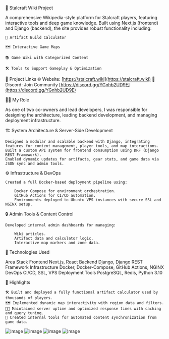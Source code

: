🧭 Stalcraft Wiki Project

A comprehensive Wikipedia-style platform for Stalcraft players, featuring interactive tools and deep game knowledge. Built using Next.js (frontend) and Django (backend), the site provides robust functionality including:

    🧪 Artifact Build Calculator

    🗺️ Interactive Game Maps

    📚 Game Wiki with Categorized Content

    🛠️ Tools to Support Gameplay & Optimization

🔗 Project Links
🌐 Website: [https://stalcraft.wiki](https://stalcraft.wiki)
💬 Discord: Join Community [https://discord.gg/YGnhb2UD9E](https://discord.gg/YGnhb2UD9E)

🧑‍💼 My Role

As one of two co-owners and lead developers, I was responsible for designing the architecture, leading backend development, and managing deployment infrastructure.

🏗️ System Architecture & Server-Side Development

    Designed a modular and scalable backend with Django, integrating features for content management, player tools, and map interactions.
    Built a custom API system for frontend consumption using DRF (Django REST Framework).
    Enabled dynamic updates for artifacts, gear stats, and game data via JSON sync and admin tools.

⚙️ Infrastructure & DevOps

    Created a full Docker-based deployment pipeline using:
    
        Docker Compose for environment orchestration.
        GitHub Actions for CI/CD automation.
        Environments deployed to Ubuntu VPS instances with secure SSL and NGINX setup.

🔒 Admin Tools & Content Control

    Developed internal admin dashboards for managing:
    
        Wiki articles.
        Artifact data and calculator logic.
        Interactive map markers and zone data.

🧰 Technologies Used

Area	Stack
Frontend	Next.js, React
Backend	Django, Django REST Framework
Infrastructure	Docker, Docker-Compose, GitHub Actions, NGINX
DevOps	CI/CD, SSL, VPS Deployment
Tools	PostgreSQL, Redis, Python 3.10

📌 Highlights

    🛠️ Built and deployed a fully functional artifact calculator used by thousands of players.
    🗺️ Implemented dynamic map interactivity with region data and filters.
    🧑‍💻 Maintained server uptime and optimized response times with caching and query tuning.
    🔄 Created internal tools for automated content synchronization from game data.

![image](https://github.com/user-attachments/assets/faaa18ba-4cea-4e94-9a3b-fb9166ec0517)
![image](https://github.com/user-attachments/assets/cb6c9d4a-429f-435b-915e-d9ced496d57f)
![image](https://github.com/user-attachments/assets/d1f48f54-0bc8-474c-aab3-48f32d454062)
![image](https://github.com/user-attachments/assets/f1fa349c-1949-4dff-876c-80361729f49c)

